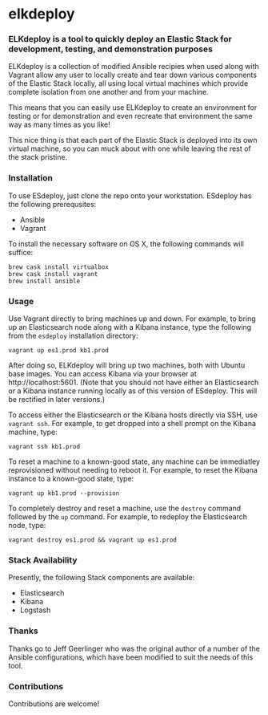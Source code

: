 # elkdeploy

### ELKdeploy is a tool to quickly deploy an Elastic Stack for development, testing, and demonstration purposes

ELKdeploy is a collection of modified Ansible recipies when used along with Vagrant allow any user to locally create and tear down various components of the Elastic Stack locally, all using local virtual machines which provide complete isolation from one another and from your machine.

This means that you can easily use ELKdeploy to create an environment for testing or for demonstration and even recreate that environment the same way as many times as you like!

This nice thing is that each part of the Elastic Stack is deployed into its own virtual machine, so you can muck about with one while leaving the rest of the stack pristine.

### Installation

To use ESdeploy, just clone the repo onto your workstation. ESdeploy has the following prerequsites:

* Ansible
* Vagrant

To install the necessary software on OS X, the following commands will suffice:

```
brew cask install virtualbox
brew cask install vagrant
brew install ansible
```

### Usage

Use Vagrant directly to bring machines up and down. For example, to bring up an Elasticsearch node along with a Kibana instance, type the following from the `esdeploy` installation directory:

`vagrant up es1.prod kb1.prod`

After doing so, ELKdeploy will bring up two machines, both with Ubuntu base images. You can access Kibana via your browser at http://localhost:5601. (Note that you should not have either an Elasticsearch or a Kibana instance running locally as of this version of ESdeploy. This will be rectified in later versions.)

To access either the Elasticsearch or the Kibana hosts directly via SSH, use `vagrant ssh`. For example, to get dropped into a shell prompt on the Kibana machine, type:

`vagrant ssh kb1.prod`

To reset a machine to a known-good state, any machine can be immediatley reprovisioned without needing to reboot it. For example, to reset the Kibana instance to a known-good state, type:

`vagrant up kb1.prod --provision`

To completely destroy and reset a machine, use the `destroy` command followed by the `up` command. For example, to redeploy the Elasticsearch node, type:

`vagrant destroy es1.prod && vagrant up es1.prod`

### Stack Availability

Presently, the following Stack components are available:

* Elasticsearch
* Kibana
* Logstash

### Thanks

Thanks go to Jeff Geerlinger who was the original author of a number of the Ansible configurations, which have been modified to suit the needs of this tool.

### Contributions

Contributions are welcome!
